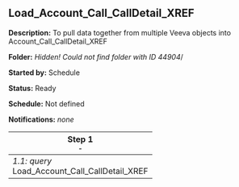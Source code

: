 ## Load_Account_Call_CallDetail_XREF

**Description:** To pull data together from multiple Veeva objects into Account_Call_CallDetail_XREF

**Folder:** _Hidden! Could not find folder with ID 44904_/

**Started by:** Schedule

**Status:** Ready

**Schedule:** Not defined

**Notifications:** _none_


| Step 1<br>_<small>-</small>_ |
| --- |
| _1.1: query_<br>Load_Account_Call_CallDetail_XREF |
